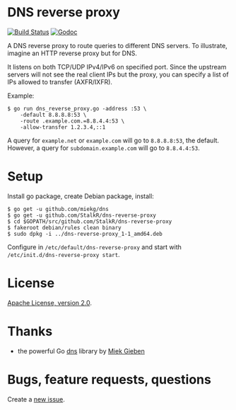 # DNS reverse proxy #

[![Build Status](https://api.travis-ci.org/StalkR/dns-reverse-proxy.png?branch=master)](https://travis-ci.org/StalkR/dns-reverse-proxy) [![Godoc](https://godoc.org/github.com/StalkR/dns-reverse-proxy?status.png)](https://godoc.org/github.com/StalkR/dns-reverse-proxy)

A DNS reverse proxy to route queries to different DNS servers.
To illustrate, imagine an HTTP reverse proxy but for DNS.

It listens on both TCP/UDP IPv4/IPv6 on specified port.
Since the upstream servers will not see the real client IPs but the proxy,
you can specify a list of IPs allowed to transfer (AXFR/IXFR).

Example:

    $ go run dns_reverse_proxy.go -address :53 \
        -default 8.8.8.8:53 \
        -route .example.com.=8.8.4.4:53 \
        -allow-transfer 1.2.3.4,::1

A query for `example.net` or `example.com` will go to `8.8.8.8:53`, the default.
However, a query for `subdomain.example.com` will go to `8.8.4.4:53`.

# Setup #

Install go package, create Debian package, install:

    $ go get -u github.com/miekg/dns
    $ go get -u github.com/StalkR/dns-reverse-proxy
    $ cd $GOPATH/src/github.com/StalkR/dns-reverse-proxy
    $ fakeroot debian/rules clean binary
    $ sudo dpkg -i ../dns-reverse-proxy_1-1_amd64.deb

Configure in `/etc/default/dns-reverse-proxy` and start with `/etc/init.d/dns-reverse-proxy start`.

<!--
Alternatively with debuild:
  rm -f ../dns-reverse-proxy_*
Build unsigned:
  debuild --preserve-envvar PATH --preserve-envvar GOPATH -us -uc
Build with signed dsc and changes:
  debuild --preserve-envvar PATH --preserve-envvar GOPATH
Debuild asks for the orig tarball, you can proceed (y) or create it with:
  tar zcf ../dns-reverse-proxy_1.orig.tar.gz --exclude debian --exclude .git --exclude .gitignore .
-->

# License #

[Apache License, version 2.0](http://www.apache.org/licenses/LICENSE-2.0).

# Thanks #

- the powerful Go [dns](https://github.com/miekg/dns) library by [Miek Gieben](https://github.com/miekg)

# Bugs, feature requests, questions #

Create a [new issue](https://github.com/StalkR/dns-reverse-proxy/issues/new).
